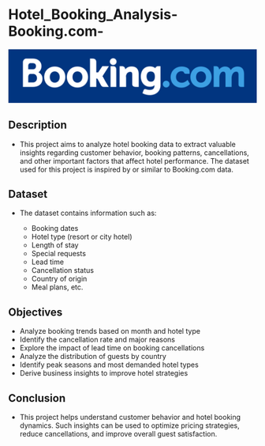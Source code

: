 # Hotel_Booking_Analysis-Booking.com-
![Booking.Com_logo](https://github.com/sourav2208/Hotel_Booking_Analysis9-Booking.com-/blob/main/Screenshot%202025-04-22%20114945.png)
## Description
* This project aims to analyze hotel booking data to extract valuable insights regarding customer behavior, booking patterns, cancellations, and other important factors that affect hotel performance. The dataset used for this project is inspired by or similar to Booking.com data.

## Dataset
* The dataset contains information such as:

  - Booking dates
  - Hotel type (resort or city hotel)
  - Length of stay
  - Special requests
  - Lead time
  - Cancellation status
  - Country of origin
  - Meal plans, etc.

## Objectives
* Analyze booking trends based on month and hotel type
* Identify the cancellation rate and major reasons
* Explore the impact of lead time on booking cancellations
* Analyze the distribution of guests by country
* Identify peak seasons and most demanded hotel types
* Derive business insights to improve hotel strategies

## Conclusion
* This project helps understand customer behavior and hotel booking dynamics. Such insights can be used to optimize pricing strategies, reduce cancellations, and improve overall guest satisfaction.

